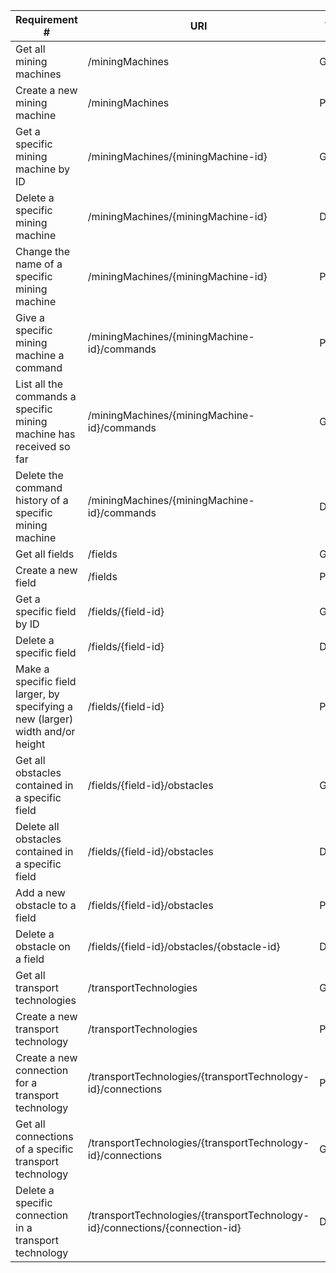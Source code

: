 |Requirement # | URI | VERB |
|---|---|---|
| Get all mining machines                                                              	| /miningMachines 								| GET |
| Create a new mining machine                                                		| /miningMachines 								| POST|
| Get a specific mining machine by ID                                                   | /miningMachines/{miningMachine-id}						| GET |
| Delete a specific mining machine                                                      | /miningMachines/{miningMachine-id}						| DELETE |
| Change the name of a specific mining machine                                          | /miningMachines/{miningMachine-id}						| PATCH |
| Give a specific mining machine a command                                         	| /miningMachines/{miningMachine-id}/commands					| POST |
| List all the commands a specific mining machine has received so far                   | /miningMachines/{miningMachine-id}/commands					| GET |
| Delete the command history of a specific mining machine                               | /miningMachines/{miningMachine-id}/commands					| DELETE |
| Get all fields                                                                 	| /fields									| GET |
| Create a new field                                                             	| /fields									| POST |
| Get a specific field by ID                                                     	| /fields/{field-id}								| GET |
| Delete a specific field                                                        	| /fields/{field-id}								| DELETE |
| Make a specific field larger, by specifying a new (larger) width and/or height 	| /fields/{field-id}								| PATCH |
| Get all obstacles contained in a specific field                                	| /fields/{field-id}/obstacles							| GET |
| Delete all obstacles contained in a specific field                               	| /fields/{field-id}/obstacles							| DELETE |
| Add a new obstacle to a field                                                    	| /fields/{field-id}/obstacles							| POST |
| Delete a obstacle on a field                                                     	| /fields/{field-id}/obstacles/{obstacle-id}					| DELETE |
| Get all transport technologies                                                        | /transportTechnologies							| GET |
| Create a new transport technology                                                     | /transportTechnologies							| POST |
| Create a new connection for a transport technology                                    | /transportTechnologies/{transportTechnology-id}/connections			| POST |
| Get all connections of a specific transport technology                                | /transportTechnologies/{transportTechnology-id}/connections			| GET |
| Delete a specific connection in a transport technology                                | /transportTechnologies/{transportTechnology-id}/connections/{connection-id}	| DELETE |